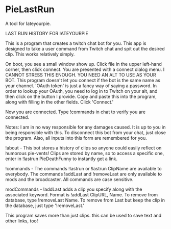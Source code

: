 # PieLastRun
A tool for Iateyourpie.

LAST RUN HISTORY FOR IATEYOURPIE

This is a program that creates a twitch chat bot for you. This app is designed to take a user command from Twitch chat and spit out the desired clip. This works relatively simply. 

On boot, you see a small window show up. Click file in the upper left-hand corner, then click connect. You are presented with a connect dialog menu. I CANNOT STRESS THIS ENOUGH. YOU NEED AN ALT TO USE AS YOUR BOT. This program doesn't let you connect if the bot is the same name as your channel. 'OAuth token' is just a fancy way of saying a password. In order to lookup your OAuth, you need to log in to Twitch on your alt, and then click on the button I provide. Copy and paste this into the program, along with filling in the other fields. Click 'Connect.'

Now you are connected. Type !commands in chat to verify you are connected. 

Notes:
I am in no way responsible for any damages caused. It is up to you in being responsible with this. To disconnect this bot from your chat, just close the program. Also, all inputs into this form are remembered for you.

!about - This bot stores a history of clips so anyone could easily reflect on humorous pie-vents! Clips are stored by name, so to access a specific one, enter in !lastrun PieDeathFunny to instantly get a link.

!commands - The commands !lastrun or !lastrun ClipName are available to everybody. The commands !addLast and !removeLast are only available to mods and the broadcaster. All commands are case sensitive.

modCommands - !addLast adds a clip you specify along with the associated keyword. Format is !addLast ClipURL, Name. To remove from database, type !removeLast Name. To remove from Last but keep the clip in the database, just type '!removeLast.'

This program saves more than just clips. this can be used to save text and other links, too!
